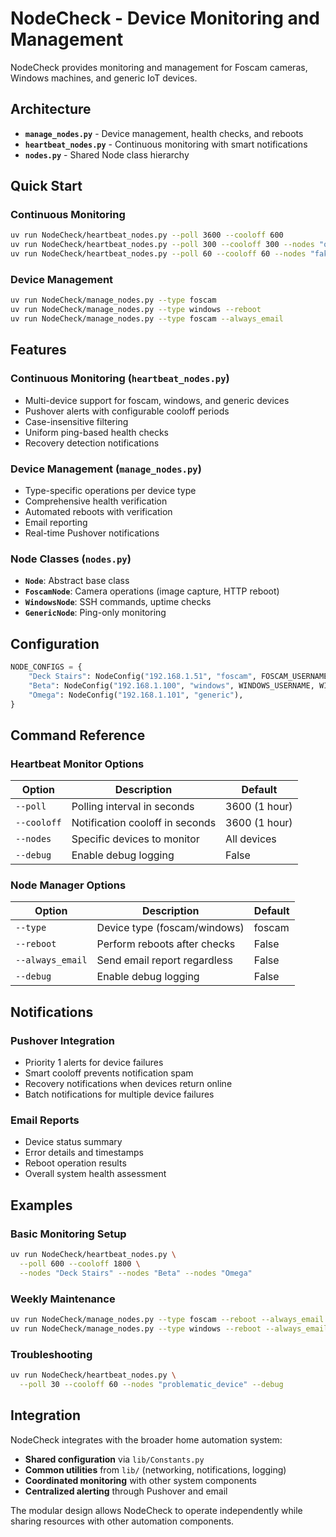 # NodeCheck - Device Monitoring and Management

NodeCheck provides monitoring and management for Foscam cameras, Windows machines, and generic IoT devices.

## Architecture

- **`manage_nodes.py`** - Device management, health checks, and reboots
- **`heartbeat_nodes.py`** - Continuous monitoring with smart notifications
- **`nodes.py`** - Shared Node class hierarchy

## Quick Start

### Continuous Monitoring

```bash
uv run NodeCheck/heartbeat_nodes.py --poll 3600 --cooloff 600
uv run NodeCheck/heartbeat_nodes.py --poll 300 --cooloff 300 --nodes "omega" --nodes "flume"
uv run NodeCheck/heartbeat_nodes.py --poll 60 --cooloff 60 --nodes "fake" --debug
```

### Device Management

```bash
uv run NodeCheck/manage_nodes.py --type foscam
uv run NodeCheck/manage_nodes.py --type windows --reboot
uv run NodeCheck/manage_nodes.py --type foscam --always_email
```

## Features

### Continuous Monitoring (`heartbeat_nodes.py`)

- Multi-device support for foscam, windows, and generic devices
- Pushover alerts with configurable cooloff periods  
- Case-insensitive filtering
- Uniform ping-based health checks
- Recovery detection notifications

### Device Management (`manage_nodes.py`)

- Type-specific operations per device type
- Comprehensive health verification
- Automated reboots with verification
- Email reporting
- Real-time Pushover notifications

### Node Classes (`nodes.py`)

- **`Node`**: Abstract base class
- **`FoscamNode`**: Camera operations (image capture, HTTP reboot)
- **`WindowsNode`**: SSH commands, uptime checks
- **`GenericNode`**: Ping-only monitoring

## Configuration

```python
NODE_CONFIGS = {
    "Deck Stairs": NodeConfig("192.168.1.51", "foscam", FOSCAM_USERNAME, FOSCAM_PASSWORD),
    "Beta": NodeConfig("192.168.1.100", "windows", WINDOWS_USERNAME, WINDOWS_PASSWORD),
    "Omega": NodeConfig("192.168.1.101", "generic"),
}
```

## Command Reference

### Heartbeat Monitor Options

| Option | Description | Default |
|--------|-------------|---------|
| `--poll` | Polling interval in seconds | 3600 (1 hour) |
| `--cooloff` | Notification cooloff in seconds | 3600 (1 hour) |
| `--nodes` | Specific devices to monitor | All devices |
| `--debug` | Enable debug logging | False |

### Node Manager Options

| Option | Description | Default |
|--------|-------------|---------|
| `--type` | Device type (foscam/windows) | foscam |
| `--reboot` | Perform reboots after checks | False |
| `--always_email` | Send email report regardless | False |
| `--debug` | Enable debug logging | False |

## Notifications

### Pushover Integration

- Priority 1 alerts for device failures
- Smart cooloff prevents notification spam  
- Recovery notifications when devices return online
- Batch notifications for multiple device failures

### Email Reports

- Device status summary
- Error details and timestamps
- Reboot operation results  
- Overall system health assessment

## Examples

### Basic Monitoring Setup

```bash
uv run NodeCheck/heartbeat_nodes.py \
  --poll 600 --cooloff 1800 \
  --nodes "Deck Stairs" --nodes "Beta" --nodes "Omega"
```

### Weekly Maintenance  

```bash
uv run NodeCheck/manage_nodes.py --type foscam --reboot --always_email
uv run NodeCheck/manage_nodes.py --type windows --reboot --always_email
```

### Troubleshooting

```bash
uv run NodeCheck/heartbeat_nodes.py \
  --poll 30 --cooloff 60 --nodes "problematic_device" --debug
```

## Integration

NodeCheck integrates with the broader home automation system:

- **Shared configuration** via `lib/Constants.py`
- **Common utilities** from `lib/` (networking, notifications, logging)
- **Coordinated monitoring** with other system components
- **Centralized alerting** through Pushover and email

The modular design allows NodeCheck to operate independently while sharing resources with other automation components.